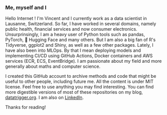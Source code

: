 ### Me, myself and I

Hello Internet ! I'm Vincent and I currently work as a data scientist in Lausanne, Switzerland. So far, I have worked in several domains, namely public health, financial services and now consumer electronics. Unsurprinsingly, I am a heavy user of Python tools such as pandas, PyTorch, 🤗 Hugging Face and many others. But I am also a big fan of R's Tidyverse, ggplot2 and Shiny, as well as a few other packages. Lately, I have also been into MLOps. By that I mean deploying models and implementing CI/CD using GitHub Actions, Docker containers and AWS services (ECR, ECS, EventBridge). I am passionate about my field and more generally about maths and computer science.  

I created this GitHub account to archive methods and code that might be useful to other people, including future me. All the content is under MIT license. Feel free to use anything you may find interesting. You can find more digestible versions of most of these repositories on my blog, [datatrigger.org](datatrigger.org). I am also on [LinkedIn](https://www.linkedin.com/in/datatrigger/).

Thanks for reading!
